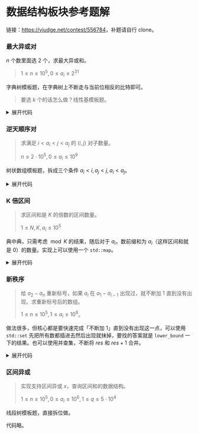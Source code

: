 # 数据结构板块参考题解

链接：<https://vjudge.net/contest/556784>，补题请自行 clone。

### 最大异或对

$n$ 个数里面选 $2$ 个，求最大异或和。

> $1 \leq n \leq 10^5, 0 \leq a_i \leq 2^{31}$

字典树模板题，在字典树上不断走与当前位相反的比特即可。

> 要选 $k$ 个的话怎么做？线性基模板题。

<details><summary>展开代码</summary>

```cpp
#include <bits/stdc++.h>

using ll = long long;

int main() {
    std::cin.tie(nullptr)->sync_with_stdio(false);

    int n;
    std::cin >> n;
    std::vector<int> a(n);
    for (int &i : a) std::cin >> i;

    std::vector<std::array<int, 2>> tr(n * 30 + 1);
    int cnt = 0;

    int ans = 0;
    for (int x : a) {
        // query
        int res = 0;
        for (int i = 30, p = 0; ~i; i--) {
            int y = x >> i & 1;
            if (tr[p][!y])
                p = tr[p][!y], res = 2 * res + 1;
            else
                p = tr[p][y], res = 2 * res;
        }
        ans = std::max(ans, res);

        // insert
        for (int i = 30, p = 0; ~i; i--) {
            int y = x >> i & 1;
            if (!tr[p][y]) tr[p][y] = ++cnt;
            p = tr[p][y];
        }
    }

    std::cout << ans << '\n';
}
```

</details>

### 逆天顺序对
> 求满足 $i \lt a_i \lt j \lt a_j$ 的 $(i, j)$ 对子数量。
>
> $n \leq 2 \cdot 10^5, 0 \leq a_i \leq 10^9$

树状数组模板题，拆成三个条件 $a_i \lt i, a_j \lt j, a_i \lt a_j$。

<details><summary>展开代码</summary>

```cpp
#include <bits/stdc++.h>

using ll = long long; // <+>

int main() {
  std::cin.tie(nullptr)->sync_with_stdio(false);

  int tt;
  std::cin >> tt;
  void solve();
  while (tt--) {
    solve();
  }

  return 0;
}

void solve() {
  int n;
  std::cin >> n;

  std::vector<int> a(n);
  for (int &i : a) {
    std::cin >> i;
  }

  std::vector<int> tree(n + 1, 0);

  ll ans = 0;
  for (int i = n - 1; ~i; --i) {
    if (a[i] < i + 1) {
      // query
      for (int j = i + 2; j <= n; j += j & -j) {
        ans += tree[j];
      }
      // modify
      for (int j = a[i]; j; j -= j & -j) {
        tree[j] += 1;
      }
    }
  }

  std::cout << ans << "\n";
}
```

</details>

### K 倍区间
> 求区间和是 $K$ 的倍数的区间数量。
>
> $1 \leq N, K, a_i \leq 10^5$

典中典，只需考虑 $\bmod K$ 的结果，随后对于 $a_i$，数前缀和为 $a_i$（这样区间和就是 $0$）的数量。实现上可以使用一个 `std::map`。

<details><summary>展开代码</summary>

```cpp
#include <bits/stdc++.h>

using ll = long long;

int main() {
    std::cin.tie(nullptr)->sync_with_stdio(false);

    int n, k;
    std::cin >> n >> k;

    ll ans = 0, s = 0;
    std::map<ll, ll> cnt {{0, 1}};

    for (int i = 0, x; i < n; i++) {
        std::cin >> x;
        ++cnt[(s += x %= k) %= k];
    }

    for (int i = 0; i < k; i++) {
        ans += cnt[i] * (cnt[i] - 1) / 2;
    }

    std::cout << ans << '\n';

    return 0;
}
```

</details>

### 新秩序
> 给 $a_2 - a_n$ 重新标号，如果 $a_i$ 在 $a_1 - a_{i - 1}$ 出现过，就不断加 $1$ 直到没有出现。求重新标号后的数组。
>
> $1 \leq n \leq 10^5, 1 \leq a_i \leq 10 ^ 6$。

做法很多，但核心都是要快速完成「不断加 $1$」直到没有出现这一点，可以使用 `std::set` 先把所有数都插进去然后出现就抹掉，要找的答案就是 `lower_bound` 一下的结果。也可以使用并查集，不断将 $res$ 和 $res + 1$ 合并。

<details><summary>展开代码</summary>

```cpp
#include <bits/stdc++.h>

using ll = long long;

int main() {
    std::cin.tie(nullptr)->sync_with_stdio(false);

    int n;
    std::cin >> n;
    std::vector a(n, 0);

    static const int N = 1000010;
    std::vector p(N, 0);
    std::iota(p.begin(), p.end(), 0);
    std::function<int(int)> find = [&find, &p](int x) -> int {
        return p[x] = p[x] == x ? x : find(p[x]);
    };

    for (int i = 0; i < n; i++) {
        std::cin >> a[i];
        a[i] = find(a[i]);
        p[a[i]] = a[i] + 1;
        std::cout << a[i] << " \n"[i + 1 == n];
    }

    return 0;
}
```

</details>

### 区间异或
> 实现支持区间异或 $x$，查询区间和的数据结构。
>
> $1 \leq n \leq 10^5, 0 \leq a_i \leq 10^6, 1 \leq q \leq 5 \cdot 10^4$

线段树模板题，直接拆位做。

代码略。
